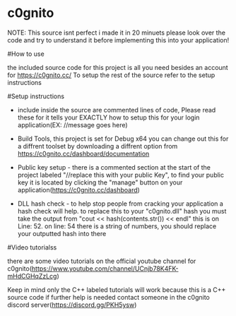 # c0gnito

NOTE: This source isnt perfect i made it in 20 minuets please look over the code and try to understand it before implementing this into your application!

#How to use

the included source code for this project is all you need besides an account for https://c0gnito.cc/
To setup the rest of the source refer to the setup instructions

#Setup instructions

* include inside the source are commented lines of code, Please read these for it tells your EXACTLY how to setup this for your login application(EX: //message goes here)

* Build Tools, this project is set for Debug x64 you can change out this for a diffrent toolset by downloading a diffrent option from https://c0gnito.cc/dashboard/documentation

* Public  key setup - there is a commented section at the start of the project labeled "//replace this with your public Key", to find your public key it is located by clicking the
"manage" button on your application(https://c0gnito.cc/dashboard)

* DLL hash check - to help stop people from cracking your application a hash check will help. to replace this to your "c0gnito.dll" hash you must take the output from "cout << hash(contents.str()) << endl" this is on Line: 52. on line: 54 there is a string of numbers, you should replace your outputted hash into there

#Video tutorialss

there are some video tutorials on the official youtube channel for c0gnito(https://www.youtube.com/channel/UCnjb78K4FK-mHdCGHqZzLcg)

Keep in mind only the C++ labeled tutorials will work because this is a C++ source code
if further help is needed contact someone in the c0gnito discord server(https://discord.gg/PKH5ysw)

